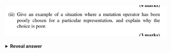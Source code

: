 ## <img src="../../../../../media/paste-38694045ec08d58a5bc7e743ec6a056fc39fedc4.jpg">
<details>
<summary><b>Reveal answer</b></summary>
TSP<br><br>permutation, single gene mutaiton
</details>
